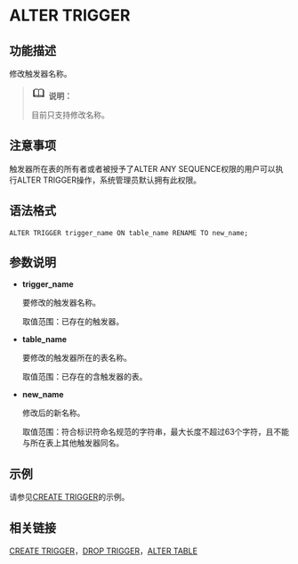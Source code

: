 # ALTER TRIGGER<a name="ZH-CN_TOPIC_0289900315"></a>

## 功能描述<a name="zh-cn_topic_0283137014_zh-cn_topic_0237122081_zh-cn_topic_0059777936_sb9efc89be09141c3b113326dd8c2b35d"></a>

修改触发器名称。

>![](public_sys-resources/icon-note.png) **说明：**
>
>目前只支持修改名称。

## 注意事项<a name="zh-cn_topic_0283137014_zh-cn_topic_0237122081_zh-cn_topic_0059777936_s1cdad938760340bbbbd8251750b59176"></a>

触发器所在表的所有者或者被授予了ALTER ANY SEQUENCE权限的用户可以执行ALTER TRIGGER操作，系统管理员默认拥有此权限。

## 语法格式<a name="zh-cn_topic_0283137014_zh-cn_topic_0237122081_zh-cn_topic_0059777936_sf623225ad89841f9a333d738aa22a6ed"></a>

```
ALTER TRIGGER trigger_name ON table_name RENAME TO new_name;
```

## 参数说明<a name="zh-cn_topic_0283137014_zh-cn_topic_0237122081_zh-cn_topic_0059777895_se717dd5fd464489bb0235495c62d3a9e"></a>

-   **trigger\_name**

    要修改的触发器名称。

    取值范围：已存在的触发器。

-   **table\_name**

    要修改的触发器所在的表名称。

    取值范围：已存在的含触发器的表。

-   **new\_name**

    修改后的新名称。

    取值范围：符合标识符命名规范的字符串，最大长度不超过63个字符，且不能与所在表上其他触发器同名。


## 示例<a name="zh-cn_topic_0283137014_zh-cn_topic_0237122081_zh-cn_topic_0059777895_s7f55076bb56940b7920a431c0c344669"></a>

请参见[CREATE TRIGGER](CREATE-TRIGGER.md)的示例。

## 相关链接<a name="zh-cn_topic_0283137014_zh-cn_topic_0237122081_zh-cn_topic_0059777895_see210f0a4a344c6d8e1bc34d85b3ec05"></a>

[CREATE TRIGGER](CREATE-TRIGGER.md)，[DROP TRIGGER](DROP-TRIGGER.md)，[ALTER TABLE](ALTER-TABLE.md)
